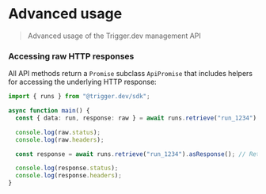 # Advanced usage

> Advanced usage of the Trigger.dev management API

### Accessing raw HTTP responses

All API methods return a `Promise` subclass `ApiPromise` that includes helpers for accessing the underlying HTTP response:

```ts
import { runs } from "@trigger.dev/sdk";

async function main() {
  const { data: run, response: raw } = await runs.retrieve("run_1234").withResponse();

  console.log(raw.status);
  console.log(raw.headers);

  const response = await runs.retrieve("run_1234").asResponse(); // Returns a Response object

  console.log(response.status);
  console.log(response.headers);
}
```
